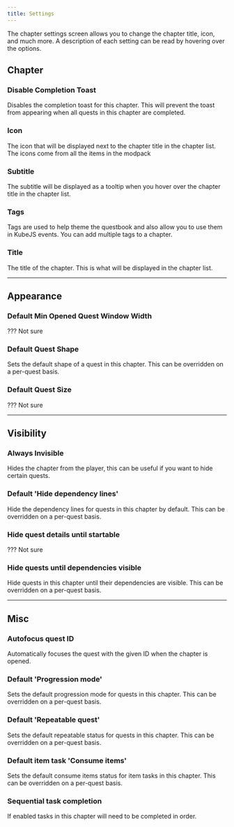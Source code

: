 ```yaml
---
title: Settings
---
```


The chapter settings screen allows you to change the chapter title, icon, and much more. A description of each setting can be read by hovering over the options.

## Chapter

### Disable Completion Toast

Disables the completion toast for this chapter. This will prevent the toast from appearing when all quests in this chapter are completed.

### Icon

The icon that will be displayed next to the chapter title in the chapter list. The icons come from all the items in the modpack

### Subtitle

The subtitle will be displayed as a tooltip when you hover over the chapter title in the chapter list.

### Tags

Tags are used to help theme the questbook and also allow you to use them in KubeJS events. You can add multiple tags to a chapter.

### Title

The title of the chapter. This is what will be displayed in the chapter list.

---

## Appearance

### Default Min Opened Quest Window Width

??? Not sure

### Default Quest Shape

Sets the default shape of a quest in this chapter. This can be overridden on a per-quest basis.

### Default Quest Size

??? Not sure

---

## Visibility

### Always Invisible

Hides the chapter from the player, this can be useful if you want to hide certain quests.

### Default 'Hide dependency lines'

Hide the dependency lines for quests in this chapter by default. This can be overridden on a per-quest basis.

### Hide quest details until startable

??? Not sure

### Hide quests until dependencies visible

Hide quests in this chapter until their dependencies are visible. This can be overridden on a per-quest basis.

---

## Misc

### Autofocus quest ID

Automatically focuses the quest with the given ID when the chapter is opened.

### Default 'Progression mode'

Sets the default progression mode for quests in this chapter. This can be overridden on a per-quest basis.

### Default 'Repeatable quest'

Sets the default repeatable status for quests in this chapter. This can be overridden on a per-quest basis.

### Default item task 'Consume items'

Sets the default consume items status for item tasks in this chapter. This can be overridden on a per-quest basis.

### Sequential task completion

If enabled tasks in this chapter will need to be completed in order.
